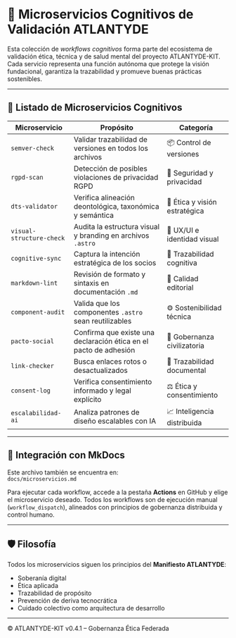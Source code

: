 # 🧠 Microservicios Cognitivos de Validación ATLANTYDE

Esta colección de *workflows cognitivos* forma parte del ecosistema de validación ética, técnica y de salud mental del proyecto ATLANTYDE-KIT. Cada servicio representa una función autónoma que protege la visión fundacional, garantiza la trazabilidad y promueve buenas prácticas sostenibles.

---

## 🔁 Listado de Microservicios Cognitivos

| Microservicio             | Propósito                                                        | Categoría                           |
|--------------------------|------------------------------------------------------------------|-------------------------------------|
| `semver-check`           | Validar trazabilidad de versiones en todos los archivos         | 📦 Control de versiones              |
| `rgpd-scan`              | Detección de posibles violaciones de privacidad RGPD            | 🔐 Seguridad y privacidad            |
| `dts-validator`          | Verifica alineación deontológica, taxonómica y semántica        | 🧠 Ética y visión estratégica        |
| `visual-structure-check` | Audita la estructura visual y branding en archivos `.astro`     | 🎨 UX/UI e identidad visual          |
| `cognitive-sync`         | Captura la intención estratégica de los socios                  | 🧬 Trazabilidad cognitiva            |
| `markdown-lint`          | Revisión de formato y sintaxis en documentación `.md`           | 🧾 Calidad editorial                 |
| `component-audit`        | Valida que los componentes `.astro` sean reutilizables          | ⚙️ Sostenibilidad técnica            |
| `pacto-social`           | Confirma que existe una declaración ética en el pacto de adhesión| 💚 Gobernanza civilizatoria         |
| `link-checker`           | Busca enlaces rotos o desactualizados                           | 🔗 Trazabilidad documental           |
| `consent-log`            | Verifica consentimiento informado y legal explícito             | ⚖️ Ética y consentimiento            |
| `escalabilidad-ai`       | Analiza patrones de diseño escalables con IA                    | 📈 Inteligencia distribuida          |

---

## 📘 Integración con MkDocs

Este archivo también se encuentra en:  
`docs/microservicios.md`

Para ejecutar cada workflow, accede a la pestaña **Actions** en GitHub y elige el microservicio deseado. Todos los workflows son de ejecución manual (`workflow_dispatch`), alineados con principios de gobernanza distribuida y control humano.

---

## 🛡️ Filosofía

Todos los microservicios siguen los principios del **Manifiesto ATLANTYDE**:

- Soberanía digital
- Ética aplicada
- Trazabilidad de propósito
- Prevención de deriva tecnocrática
- Cuidado colectivo como arquitectura de desarrollo

---

© ATLANTYDE-KIT v0.4.1 – Gobernanza Ética Federada
